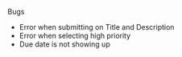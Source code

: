 Bugs
- Error when submitting on Title and Description
- Error when selecting high priority
- Due date is not showing up
